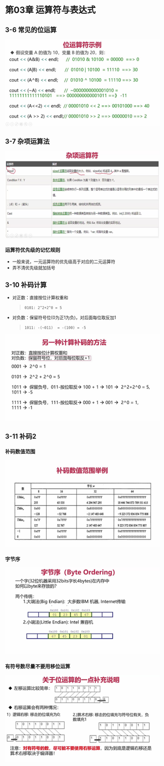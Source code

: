 # 第03章 运算符与表达式

## 3-6 常见的位运算
![常见的位运算](images/常见的位运算.jpg)

## 3-7 杂项运算法
![常见的杂项运算符](images/常见的杂项运算符.jpg)

### 运算符优先级的记忆规则
+ 一般来说，一元运算符的优先级高于对应的二元运算符
+ 弄不清优先级就加括号

## 3-10 补码计算
+ 对正数：直接按位计算权重和
  > `0101: 2^2+2^0 = 5`
+ 对负数：保留符号位(0为正1为负)，对后面每位取反加1
  > `1011: -(~011)  = -(100) = -5`

![计算补码的方法](images/计算补码的方法.jpg)

## 3-11 补码2

### 补码数值范围
![补码数值范围](images/补码数值范围.jpg)

### 字节序
![字节序](images/字节序.jpg)

### 有符号数尽量不要用移位运算
![有符号数尽量不要用移位运算](images/有符号数尽量不要用移位运算.jpg)